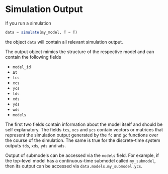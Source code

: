# Simulation Output

If you run a simulation

```julia
data = simulate(my_model, T = T)
```

the object `data` will contain all relevant simulation output.

The output object mimics the structure of the respective model and can contain the following fields

* `model_id`
* `Δt`
* `tcs`
* `xcs`
* `ycs`
* `tds`
* `xds`
* `yds`
* `wds`
* `models`

The first two fields contain information about the model itself and should be self explanatory.
The fields `tcs`, `xcs` and `ycs` contain vectors or matrices that represent the simulation output generated by the `fc` and `gc` functions over the course of the simulation.
The same is true for the discrete-time system outputs `tds`, `xds`, `yds` and `wds`.

Output of submodels can be accessed via the `models` field. For example, if the top-level model has a continuous-time submodel called `my_submodel`, then its output can be accessed via `data.models.my_submodel.ycs`.
